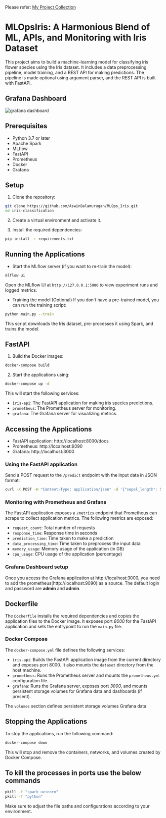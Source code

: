 Please refer: [My Project Collection](https://github.com/AswinBalamurugan/Machine_Learning_Projects/blob/main/README.md)

# MLOpsIris: A Harmonious Blend of ML, APIs, and Monitoring with Iris Dataset

This project aims to build a machine-learning model for classifying iris flower species using the Iris dataset. It includes a data preprocessing pipeline, model training, and a REST API for making predictions. The pipeline is made optional using argument parser, and the REST API is built with FastAPI.

## Grafana Dashboard
![grafana dashboard](https://github.com/AswinBalamurugan/MLOps_Iris/blob/main/imgs/grafana.png)

## Prerequisites

- Python 3.7 or later
- Apache Spark
- MLflow
- FastAPI
- Prometheus
- Docker
- Grafana

## Setup

1. Clone the repository:

```bash
git clone https://github.com/AswinBalamurugan/MLOps_Iris.git
cd iris-classification
```

2. Create a virtual environment and activate it.

3. Install the required dependencies:

```bash
pip install -r requirements.txt
```

## Running the Applications
- Start the MLflow server (if you want to re-train the model):

```bash
mlflow ui
```
Open the MLflow UI at `http://127.0.0.1:5000` to view experiment runs and logged metrics.

- Training the model (Optional)
If you don't have a pre-trained model, you can run the training script:

```bash
python main.py --train
```
This script downloads the Iris dataset, pre-processes it using Spark, and trains the model.

## FastAPI

1. Build the Docker images:

```bash
docker-compose build
```

2. Start the applications using:

```bash
docker-compose up -d
```

This will start the following services:

- `iris-api`: The FastAPI application for making iris species predictions.
- `prometheus`: The Prometheus server for monitoring.
- `grafana`: The Grafana server for visualizing metrics.

## Accessing the Applications

- FastAPI application: http://localhost:8000/docs
- Prometheus: http://localhost:9090
- Grafana: http://localhost:3000

### Using the FastAPI application
Send a POST request to the `/predict` endpoint with the input data in JSON format:

```bash
curl -X POST -H "Content-Type: application/json" -d '{"sepal_length": 5.1, "sepal_width": 3.5, "petal_length": 1.4, "petal_width": 0.2}' http://127.0.0.1:8000/predict
```

### Monitoring with Prometheus and Grafana
The FastAPI application exposes a `/metrics` endpoint that Prometheus can scrape to collect application metrics. 
The following metrics are exposed:

- `request_count`: Total number of requests
- `response_time`: Response time in seconds
- `prediction_time`: Time taken to make a prediction
- `data_processing_time`: Time taken to preprocess the input data
- `memory_usage`: Memory usage of the application (in GB)
- `cpu_usage`: CPU usage of the application (percentage)

### Grafana Dashboard setup
Once you access the Grafana application at http://localhost:3000, you need to add the prometheus(http://localhost:9090) as a source. 
The default login and password are **admin** and **admin**.

## Dockerfile
The `Dockerfile` installs the required dependencies and copies the application files to the Docker image. It exposes port *8000* for the FastAPI application and sets the entrypoint to run the `main.py` file.
### Docker Compose
The `docker-compose.yml` file defines the following services:

- `iris-api`: Builds the FastAPI application image from the current directory and exposes port 8000. It also mounts the `dataset` directory from the host machine.
- `prometheus`: Runs the Prometheus server and mounts the `prometheus.yml` configuration file.
- `grafana`: Runs the Grafana server, exposes port *3000*, and mounts persistent storage volumes for Grafana data and dashboards (if present).

The `volumes` section defines persistent storage volumes Grafana data.

## Stopping the Applications
To stop the applications, run the following command:
```bash 
docker-compose down 
```
This will stop and remove the containers, networks, and volumes created by Docker Compose.


## To kill the processes in ports use the below commands

```bash
pkill -f "spark uvicorn"
pkill -f "python"
```
Make sure to adjust the file paths and configurations according to your environment.
